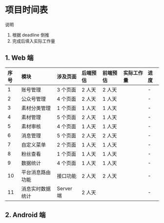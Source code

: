 # 项目时间表

说明
1. 根据 deadline 倒推
2. 完成后填入实际工作量

## 1. Web 端


| 序号   | 模块         | 涉及页面  | 后端预估 | 前端预估  | 实际工作量 | 进度 |
| :--- | :----------- | :---- | :------------ | :----------- | :--------- |:--------- |
| 1    | 账号管理 | 3 个页面 | 2 人天  | 2 人天     |       | -  |
| 2    | 公众号管理      | 4 个页面 | 2 人天  | 1 人天      |       | -  |
| 3    | 素材分类管理     | 1 个页面 | 1 人天  | 1 人天     |       | -  |
| 4    | 素材管理       | 5 个页面 | 2 人天  | 1 人天     |  | -  |
| 5    | 素材审核       | 4 个页面 | 1 人天  | 1 人天     |  | -  |
| 6    | 消息管理       | 5 个页面 | 2 人天  | 2 人天     |  |   - |
| 7    | 自定义菜单      | 2 个页面 | 1 人天  | 1 人天     |       | -  |
| 8    | 粉丝查看       | 1 个页面 | 1 人天  | 1 人天     |       | -   |
| 9    | 数据统计       | 4 个页面 | 1 人天    | 1 人天   |     | -  |
| 10   | 平台消息路由功能 | 接口功能 | 2 人天    | 2 人天   |      | -   |
| 11   | 消息实时数据统计 | Server 端 | 2 人天    |          |       | -  |


## 2. Android 端